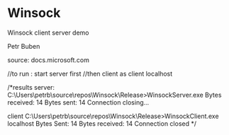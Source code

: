 # Winsock
Winsock client server demo

Petr Buben

source: docs.microsoft.com

//to run : start server first
//then client as client localhost

/*results
server:
C:\Users\petrb\source\repos\Winsock\Release>WinsockServer.exe
Bytes received: 14
Bytes sent: 14
Connection closing...

client
C:\Users\petrb\source\repos\Winsock\Release>WinsockClient.exe localhost
Bytes Sent: 14
Bytes received: 14
Connection closed
*/
